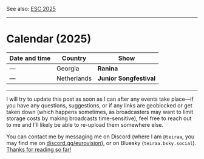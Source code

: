 See also: [ESC 2025](https://github.com/teiraaa/esc_vod_links/blob/main/esc2025.md)

*****

# Calendar (2025)

Date and time | Country | Show
---|---|---
— | Georgia | **Ranina**
— | Netherlands | **Junior Songfestival**

*****

I will try to update this post as soon as I can after any events take place—if you have any questions, suggestions, or if any links are geoblocked or get taken down (which happens sometimes, as broadcasters may want to limit storage costs by making broadcasts time-sensitive), feel free to reach out to me and I'll likely be able to re-upload them somewhere else.

You can contact me by messaging me on Discord (where I am `@teiraa`, you may find me on [discord.gg/eurovision](https://discord.gg/eurovision)), or on Bluesky (`teiraa.bsky.social`). [Thanks for reading so far!](https://imgur.com/YmGlJ4X)
